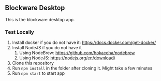 ## Blockware Desktop

This is the blockware desktop app.

### Test Locally

1. Install docker if you do not have it: https://docs.docker.com/get-docker/
1. Install NodeJS if you do not have it
    1. Using NodeBrew: https://github.com/hokaccha/nodebrew
    1. Using NodeJS: https://nodejs.org/en/download/
1. Clone this repository
1. Run `npm install` in the folder after cloning it. Might take a few minutes
1. Run `npm start` to start app
